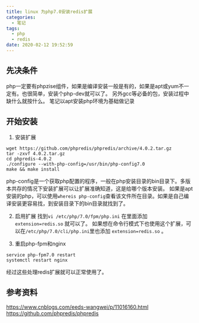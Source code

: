 ```yaml
---
title: linux 为php7.0安装redis扩展
categories:
  - 笔记
tags:
  - php
  - redis
date: 2020-02-12 19:52:59
---
```


## 先决条件
php一定要有phpzise组件，如果是编译安装一般是有的，如果是apt或yum不一定有。也很简单，安装个php-dev就可以了。
另外gcc等必备的包，安装过程中缺什么就按什么。
笔记以apt安装php环境为基础做记录
## 开始安装
1. 安装扩展
```
wget https://github.com/phpredis/phpredis/archive/4.0.2.tar.gz
tar -zxvf 4.0.2.tar.gz
cd phpredis-4.0.2
./configure --with-php-config=/usr/bin/php-config7.0
make && make install
```
php-config是一个获取php配置的程序，一般在php安装目录的bin目录下。多版本共存的情况下安装扩展可以让扩展准确知道，这是给哪个版本安装。
如果是apt安装的php，可以使用`whereis php-config`查看该文件所在目录。如果是自己编译安装更容易找，到安装目录下的bin目录就找到了。

2. 启用扩展
找到`vi /etc/php/7.0/fpm/php.ini` 在里面添加 `extension=redis.so` 就可以了。
如果想在命令行模式下也使用这个扩展，可以在`/etc/php/7.0/cli/php.ini`里也添加 `extension=redis.so` 。

3. 重启php-fpm和nginx
```
service php-fpm7.0 restart
systemctl restart nginx
```
经过这些处理redis扩展就可以正常使用了。

## 参考资料
https://www.cnblogs.com/eeds-wangwei/p/11016160.html
https://github.com/phpredis/phpredis